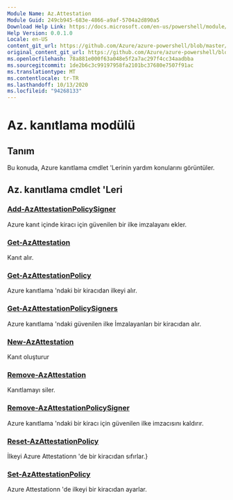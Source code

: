 ```yaml
---
Module Name: Az.Attestation
Module Guid: 249cb945-683e-4866-a9af-5704a2d890a5
Download Help Link: https://docs.microsoft.com/en-us/powershell/module/az.attestation
Help Version: 0.0.1.0
Locale: en-US
content_git_url: https://github.com/Azure/azure-powershell/blob/master/src/Attestation/Attestation/help/Az.Attestation.md
original_content_git_url: https://github.com/Azure/azure-powershell/blob/master/src/Attestation/Attestation/help/Az.Attestation.md
ms.openlocfilehash: 78a881e000f63a048e5f2a7ac297f4cc34aadbba
ms.sourcegitcommit: 1de2b6c3c99197958fa2101bc37680e7507f91ac
ms.translationtype: MT
ms.contentlocale: tr-TR
ms.lasthandoff: 10/13/2020
ms.locfileid: "94268133"
---
```

# Az. kanıtlama modülü
## Tanım
Bu konuda, Azure kanıtlama cmdlet 'Lerinin yardım konularını görüntüler.

## Az. kanıtlama cmdlet 'Leri
### [Add-AzAttestationPolicySigner](Add-AzAttestationPolicySigner.md)
Azure kanıt içinde kiracı için güvenilen bir ilke imzalayanı ekler.

### [Get-AzAttestation](Get-AzAttestation.md)
Kanıt alır.

### [Get-AzAttestationPolicy](Get-AzAttestationPolicy.md)
Azure kanıtlama 'ndaki bir kiracıdan ilkeyi alır.

### [Get-AzAttestationPolicySigners](Get-AzAttestationPolicySigners.md)
Azure kanıtlama 'ndaki güvenilen ilke İmzalayanları bir kiracıdan alır.

### [New-AzAttestation](New-AzAttestation.md)
Kanıt oluşturur

### [Remove-AzAttestation](Remove-AzAttestation.md)
Kanıtlamayı siler.

### [Remove-AzAttestationPolicySigner](Remove-AzAttestationPolicySigner.md)
Azure kanıtlama 'ndaki bir kiracı için güvenilen ilke imzacısını kaldırır.

### [Reset-AzAttestationPolicy](Reset-AzAttestationPolicy.md)
İlkeyi Azure Attestationn 'de bir kiracıdan sıfırlar.}

### [Set-AzAttestationPolicy](Set-AzAttestationPolicy.md)
Azure Attestationn 'de ilkeyi bir kiracıdan ayarlar.

